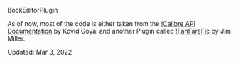 BookEditorPlugin

As of now, most of the code is either taken from the [!Calibre API Documentation](https://manual.calibre-ebook.com/creating_plugins.html#the-plugin-api) by Kovid Goyal and another Plugin called [!FanFareFic](https://github.com/JimmXinu/FanFicFare) by Jim Miller.

Updated: Mar 3, 2022

